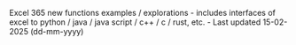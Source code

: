 Excel 365 new functions examples / explorations - includes interfaces of excel to python / java / java script / c++ / c / rust, etc. - Last updated 15-02-2025 (dd-mm-yyyy) 
